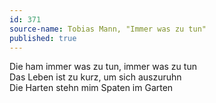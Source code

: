 ```yaml
---
id: 371
source-name: Tobias Mann, "Immer was zu tun"
published: true
---
```

Die ham immer was zu tun, immer was zu tun  
 Das Leben ist zu kurz, um sich auszuruhn  
 Die Harten stehn mim Spaten im Garten
